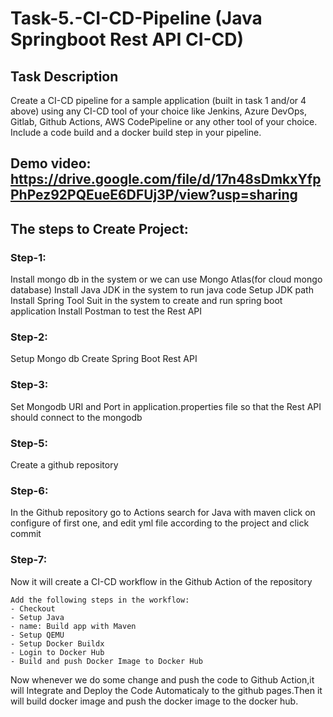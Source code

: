 # Task-5.-CI-CD-Pipeline (Java Springboot Rest API CI-CD)

## Task Description
Create a CI-CD pipeline for a sample application (built in task 1 and/or 4 above) using any CI-CD tool of your choice like Jenkins, Azure DevOps, Gitlab, Github Actions, AWS CodePipeline or any other tool of your choice. Include a code build and a docker build step in your pipeline.

## Demo video: https://drive.google.com/file/d/17n48sDmkxYfpPhPez92PQEueE6DFUj3P/view?usp=sharing

## The steps to Create Project:
### Step-1:
  Install mongo db in the system or we can use Mongo Atlas(for cloud mongo database)
  Install Java JDK in the system to run java code
  Setup JDK path
  Install Spring Tool Suit in the system to create and run spring boot application
  Install Postman to test the Rest API
### Step-2:
  Setup Mongo db
  Create Spring Boot Rest API
### Step-3:
  Set Mongodb URI and Port in application.properties file so that the Rest API should connect to the mongodb
### Step-5:
  Create a github repository
### Step-6:

  In the Github repository go to Actions search for Java with maven click on configure of first one, and edit yml file according to the project and click commit
### Step-7:
  Now it will create a CI-CD workflow in the Github Action of the repository
  
    Add the following steps in the workflow:
    - Checkout
    - Setup Java
    - name: Build app with Maven
    - Setup QEMU
    - Setup Docker Buildx
    - Login to Docker Hub
    - Build and push Docker Image to Docker Hub
    
  Now whenever we do some change and push the code to Github Action,it will Integrate and Deploy the Code Automaticaly to the github pages.Then it will build docker image and push the docker image to the docker hub.

